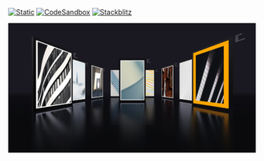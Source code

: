 [![Static](https://img.shields.io/badge/demo-%23646CFF.svg?logo=html5&logoColor=white)](https://pmndrs.github.io/examples/image-gallery)
[![CodeSandbox](https://img.shields.io/badge/codesandbox-040404?logo=codesandbox&logoColor=DBDBDB)](https://codesandbox.io/s/github/pmndrs/examples/tree/main/demos/image-gallery)
[![Stackblitz](https://img.shields.io/badge/stackblitz-fff?logo=Stackblitz&logoColor=1389FD)](https://stackblitz.com/github/pmndrs/examples/tree/main/demos/image-gallery)

![](thumbnail.webp)
